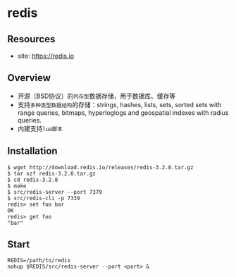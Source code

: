 # redis

## Resources

* site: <https://redis.io>


## Overview

* 开源（BSD协议）的`内存型`数据存储，用于数据库、缓存等
* 支持`多种类型数据结构`的存储：strings, hashes, lists, sets, sorted sets with range queries, bitmaps, hyperloglogs and geospatial indexes with radius queries.
* 内建支持`lua脚本`


## Installation

    $ wget http://download.redis.io/releases/redis-3.2.8.tar.gz
    $ tar xzf redis-3.2.8.tar.gz
    $ cd redis-3.2.8
    $ make
    $ src/redis-server --port 7379
    $ src/redis-cli -p 7339
    redis> set foo bar
    OK
    redis> get foo
    "bar"


## Start

    REDIS=/path/to/redis
    nohup $REDIS/src/redis-server --port <port> &


